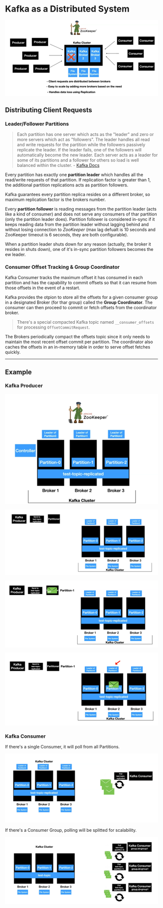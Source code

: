 # Kafka as a Distributed System

![](2021-06-09-18-18-43.png)

## Distributing Client Requests

### Leader/Follower Partitions

> Each partition has one server which acts as the "leader" and zero or more servers which act as "followers". The leader handles all read and write requests for the partition while the followers passively replicate the leader. If the leader fails, one of the followers will automatically become the new leader. Each server acts as a leader for some of its partitions and a follower for others so load is well balanced within the cluster. - [Kafka Docs](https://kafka.apache.org/documentation/#intro_distribution)

Every partition has exactly one **partition leader** which handles all the read/write requests of that partition. If replication factor is greater than 1, the additional partition replications acts as partition followers.

Kafka guarantees every partition replica resides on a different broker, so maximum replication factor is the brokers number.

Every **partition follower** is reading messages from the partition leader (acts like a kind of consumer) and does not serve any consumers of thar partition (only the partition leader does). Partition follower is considered in-sync if it keeps reading data from the partition leader without lagging behind and without losing connection to *ZooKeeper* (max lag defualt is 10 seconds and ZooKeeper timeout is 6 seconds, they are both configurable).

When a partition leader shuts down for any reason (actually, the broker it resides in shuts down), one of it's in-sync partition followers becomes the ew leader.

### Consumer Offset Tracking & Group Coordinator

Kafka Consumer tracks the maximum offset it has consumed in each partition and has the capability to commit offsets so that it can resume from those offsets in the event of a restart.

Kafka provides the otpion to store all the offsets for a given consumer group in a designated Broker (for thar group) called the **Group Coordinator**. The consumer can then proceed to commit or fetch offsets from the coordinator broker.

> There's a special compacted Kafka topic named `__consumer_offsets` for processing `OffsetCommitRequest`.

The Brokers periodically compact the offsets topic since it only needs to maintain the most recent offset commit per partition. The coordinator also caches the offsets in an in-memory table in order to serve offset fetches quickly.

---

## Example

### Kafka Producer

![](2021-06-09-20-09-52.png)

![](2021-06-09-20-11-14.png)

![](2021-06-09-20-11-21.png)

![](2021-06-09-20-11-40.png)

### Kafka Consumer

If there's a single Consumer, it will poll from all Partitions.

![](2021-06-09-20-12-30.png)

If there's a Consumer Group, polling will be splitted for scalability.

![](2021-06-09-20-14-02.png)